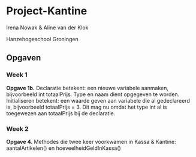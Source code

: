 # Project-Kantine

Irena Nowak & Aline van der Klok

Hanzehogeschool Groningen

## Opgaven

### Week 1

**Opgave 1b.** Declaratie betekent: een nieuwe variabele aanmaken, bijvoorbeeld int totaalPrijs. Type en naam dient opgegeven te worden.
Initialiseren betekent: een waarde geven aan variabele die al gedeclareerd is, bijvoorbeeld totaalPrijs = 3. Dit mag nu omdat het type int al is toegewezen aan totaalPrijs bij de declaratie.

### Week 2
**Opgave 4.** Methodes die twee keer voorkwamen in Kassa & Kantine: 
aantalArtikelen() en hoeveelheidGeldInKassa()
